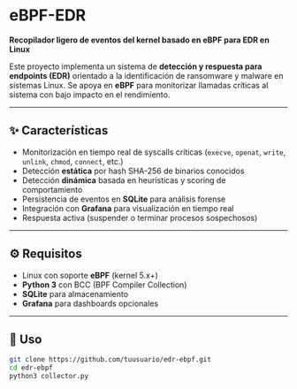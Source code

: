 # eBPF-EDR

**Recopilador ligero de eventos del kernel basado en eBPF para EDR en Linux**

Este proyecto implementa un sistema de **detección y respuesta para endpoints (EDR)** orientado a la identificación de ransomware y malware en sistemas Linux. Se apoya en **eBPF** para monitorizar llamadas críticas al sistema con bajo impacto en el rendimiento.

---

## ✨ Características
- Monitorización en tiempo real de syscalls críticas (`execve`, `openat`, `write`, `unlink`, `chmod`, `connect`, etc.)
- Detección **estática** por hash SHA-256 de binarios conocidos
- Detección **dinámica** basada en heurísticas y scoring de comportamiento
- Persistencia de eventos en **SQLite** para análisis forense
- Integración con **Grafana** para visualización en tiempo real
- Respuesta activa (suspender o terminar procesos sospechosos)

---

## ⚙️ Requisitos
- Linux con soporte **eBPF** (kernel 5.x+)
- **Python 3** con BCC (BPF Compiler Collection)
- **SQLite** para almacenamiento
- **Grafana** para dashboards opcionales

---

## 🚀 Uso
```bash
git clone https://github.com/tuusuario/edr-ebpf.git
cd edr-ebpf
python3 collector.py
